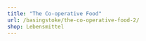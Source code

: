 ```yaml
---
title: "The Co-operative Food"
url: /basingstoke/the-co-operative-food-2/
shop: Lebensmittel
---
```

